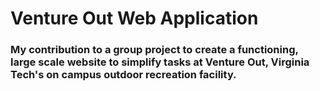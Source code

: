 # Venture Out Web Application
### My contribution to a group project to create a functioning, large scale website to simplify tasks at Venture Out, Virginia Tech's on campus outdoor recreation facility.
